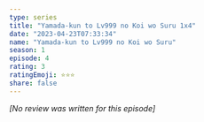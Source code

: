 ```yaml
---
type: series
title: "Yamada-kun to Lv999 no Koi wo Suru 1x4"
date: "2023-04-23T07:33:34"
name: "Yamada-kun to Lv999 no Koi wo Suru"
season: 1
episode: 4
rating: 3
ratingEmoji: ⭐️⭐️⭐️
share: false
---
```


*[No review was written for this episode]*

